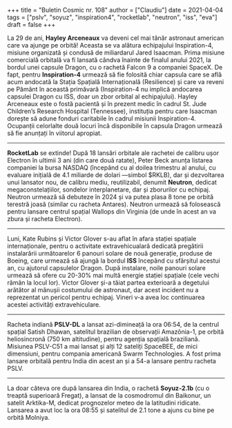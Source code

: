 +++
title = "Buletin Cosmic nr. 108"
author = ["Claudiu"]
date = 2021-04-04
tags = ["pslv", "soyuz", "inspiration4", "rocketlab", "neutron", "iss", "eva"]
draft = false
+++

La 29 de ani, **Hayley Arceneaux** va deveni cel mai tânăr astronaut american care va ajunge pe orbită! Aceasta se va alătura echipajului Inspiration-4, misiune organizată și condusă de miliardarul Jared Isaacman. Prima misiune comercială orbitală va fi lansată cândva înainte de finalul anului 2021, la bordul unei capsule Dragon, cu o rachetă Falcon 9 a companiei SpaceX. De fapt, pentru **Inspiration-4** urmează să fie folosită chiar capsula care se află acum andocată la Stația Spațială Internațională (Resilience) și care va reveni pe Pământ în această primăvară (Inspiration-4 nu implică andocarea capsulei Dragon cu ISS, doar un zbor orbital al echipajului). Hayley Arceneaux este o fostă pacientă și în prezent medic în cadrul St. Jude Children’s Research Hospital (Tennessee), instituția pentru care Isaacman dorește să adune fonduri caritabile în cadrul misiunii Inspiration-4. Ocupanții celorlalte două locuri încă disponibile în capsula Dragon urmează să fie anunțați în viitorul apropiat.

---

**RocketLab** se extinde! După 18 lansări orbitale ale rachetei de calibru ușor Electron în ultimii 3 ani (din care două ratate), Peter Beck anunța listarea companiei la bursa NASDAQ (începând cu al doilea trimestru al anului, cu evaluare inițială de 4.1 miliarde de dolari —simbol $RKLB), dar și dezvoltarea unui lansator nou, de calibru mediu, reutilizabil, denumit **Neutron**, dedicat megaconstelațiilor, sondelor interplanetare, dar și zborurilor cu echipaj. Neutron urmează să debuteze în 2024 și va putea plasa 8 tone pe orbită terestră joasă (similar cu racheta Antares). Neutron urmează să folosească pentru lansare centrul spațial Wallops din Virginia (de unde în acest an va zbura și racheta Electron).

---

Luni, Kate Rubins și Victor Glover s-au aflat în afara stației spațiale internaționale, pentru o activitate extravehicualară dedicată pregătirii instalarării următoarelor 6 panouri solare de nouă generație, produse de Boeing, care urmează să ajungă la bordul **ISS** începând cu sfârșitul acestui an, cu ajutorul capsulelor Dragon. După instalare, noile panouri solare urmează să ofere cu 20-30% mai multă energie stației spațiale (cele vechi rămân la locul lor). Victor Glover și-a tăiat partea exterioară a degetului arătător al mănușii costumului de astronaut, dar acest incident nu a reprezentat un pericol pentru echipaj. Vineri v-a avea loc continuarea acestei activități extravehiculare.

---

Racheta indiană **PSLV-DL** a lansat azi-dimineață la ora 06:54, de la centrul spațial Satish Dhawan, satelitul brazilian de observații Amazônia-1, pe orbită heliosincronă (750 km altitudine), pentru agenția spațială braziliană. Misiunea PSLV-C51 a mai lansat și alți 12 sateliți SpaceBEE, de mici dimensiuni, pentru compania americană Swarm Technologies. A fost prima lansare orbitală pentru India din acest an și a 54-a lansare pentru racheta PSLV.

---

La doar câteva ore după lansarea din India, o rachetă **Soyuz-2.1b** (cu o treaptă superioară Fregat), a lansat de la cosmodromul din Baikonur, un satelit Arktika-M, dedicat prognozelor meteo de la latitudini ridicate. Lansarea a avut loc la ora 08:55 și satelitul de 2.1 tone a ajuns cu bine pe orbită Molniya.